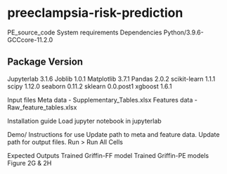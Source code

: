 # preeclampsia-risk-prediction
PE_source_code
System requirements
Dependencies
Python/3.9.6-GCCcore-11.2.0

Package		Version
-------------------------------------------
Jupyterlab	3.1.6
Joblib		1.0.1
Matplotlib	3.7.1
Pandas		2.0.2
scikit-learn	1.1.1
scipy		1.12.0
seaborn		0.11.2
sklearn		0.0.post1
xgboost		1.6.1

Input files
Meta data - Supplementary_Tables.xlsx
Features data - Raw_feature_tables.xlsx

Installation guide
Load jupyter notebook in jupyterlab

Demo/ Instructions for use
Update path to meta and feature data.
Update path for output files.
Run > Run All Cells

Expected Outputs
Trained Griffin-FF model
Trained Griffin-PE models 
Figure 2G & 2H




